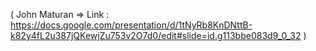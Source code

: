  ( John Maturan => Link : https://docs.google.com/presentation/d/1tNyRb8KnDNttB-k82y4fL2u387jQKewjZu753v2O7d0/edit#slide=id.g113bbe083d9_0_32 )
